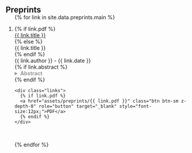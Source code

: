 <h2 id="publications" style="margin: 2px 0px -15px;">Preprints</h2>

<div class="publications">
<ol class="bibliography">

{% for link in site.data.preprints.main %}

<li>
<div class="pub-row">
  <div class="col-sm-9" style="position: relative;padding-right: 15px;padding-left: 0px;">
      {% if link.pdf %} 
      <a href="assets/preprints/{{ link.pdf }}"><div class="title">{{ link.title }}</div></a>
      {% else %}
      <div class="title">{{ link.title }}</div>
      {% endif %}
      <div class="author">{{ link.author }} - {{ link.date }}</div>
    {% if link.abstract %} 
    <details style="color:#999999">
    <summary style="font-weight:bold">Abstract</summary>
    <div><i style="color:#999999">{{ link.abstract }}</i><br/></div>
    </details> {% endif %}
    <br />
    
    <div class="links">
      {% if link.pdf %} 
      <a href="assets/preprints/{{ link.pdf }}" class="btn btn-sm z-depth-0" role="button" target="_blank" style="font-size:12px;">PDF</a>
      {% endif %}
    </div>
  </div>
</div>
</li>

<br>

{% endfor %}

</ol>
</div>


